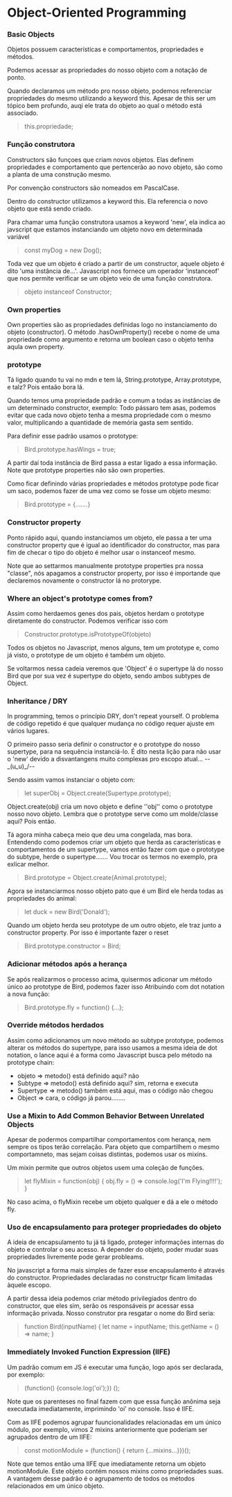 # Object-Oriented Programming

### Basic Objects

Objetos possuem características e comportamentos, propriedades e métodos.

Podemos acessar as propriedades do nosso objeto com a notação de ponto.

Quando declaramos um método pro nosso objeto, podemos referenciar propriedades do mesmo utilizando a keyword this. Apesar de this ser um tópico bem profundo, auqi ele trata do objeto ao qual o método está associado.
> this.propriedade;

### Função construtora

Constructors são funçoes que criam novos objetos. Elas definem propriedades e comportamento que pertencerão ao novo objeto, são como a planta de uma construção mesmo.

Por convenção constructors são nomeados em PascalCase.

Dentro do constructor utilizamos a keyword this. Ela referencia o novo objeto que está sendo criado.

Para chamar uma função construtora usamos a keyword 'new', ela indica ao javscript que estamos instanciando um objeto novo em determinada variável
> const myDog = new Dog();

Toda vez que um objeto é criado a partir de um constructor, aquele objeto é dito 'uma instância de...'. Javascript nos fornece um operador 'instanceof' que nos permite verificar se um objeto veio de uma função construtora.
> objeto instanceof Constructor;

### Own properties

Own properties são as propriedades definidas logo no instanciamento do objeto (constructor). O método .hasOwnProperty() recebe o nome de uma propriedade como argumento e retorna um boolean caso o objeto tenha aqula own property.

### prototype

Tá ligado quando tu vai no mdn e tem lá, String.prototype, Array.prototype, e talz? Pois entaão bora lá.

Quando temos uma propriedade padrão e comum a todas as instâncias de um determinado constructor, exemplo: Todo pássaro tem asas, podemos evitar que cada novo objeto tenha a mesma propriedade com o mesmo valor, multiplicando a quantidade de memória gasta sem sentido.

Para definir esse padrão usamos o prototype:
> Bird.prototype.hasWings = true;

A partir daí toda instância de Bird passa a estar ligado a essa informação. Note que prototype properties não são own properties.

Como ficar definindo várias propriedades e métodos prototype pode ficar um saco, podemos fazer de uma vez como se fosse um objeto mesmo:
> Bird.prototype = {.......}

### Constructor property

Ponto rápido aqui, quando instanciamos um objeto, ele passa a ter uma constructor property que é igual ao identificador do constructor, mas para fim de checar o tipo do objeto é melhor usar o instanceof mesmo.

Note que ao settarmos manualmente prototype properties pra nossa "classe", nós apagamos a constructor property, por isso é importande que declaremos novamente o constructor lá no protorype.

### Where an object's prototype comes from?

Assim como herdaemos genes dos pais, objetos herdam o prototype diretamente do constructor. Podemos verificar isso com
> Constructor.prototype.isPrototypeOf(objeto)

Todos os objetos no Javascript, menos alguns, tem um prototype e, como já visto, o prototype de um objeto é também um objeto.

Se voltarmos nessa cadeia veremos que 'Object' é o supertype lá do nosso Bird que por sua vez é supertype do objeto, sendo ambos subtypes de Object.

### Inheritance / DRY

In programming, temos o princípio DRY, don't repeat yourself. O problema de código repetido é que qualquer mudança no código requer ajuste em vários lugares.

O primeiro passo seria definir o constructor e o prototype do nosso supertype, para na sequência instanciá-lo. É dito nesta lição para não usar o 'new' devido a disvantangens muito complexas pro escopo atual... --\_(u_u)_/--

Sendo assim vamos instanciar o objeto com:
> let superObj = Object.create(Supertype.prototype);

Object.create(obj) cria um novo objeto e define ''obj'' como o prototype nosso novo objeto. Lembra que o prototype serve como um molde/classe aqui? Pois então.

Tá agora minha cabeça meio que deu uma congelada, mas bora. Entendendo como podemos criar um objeto que herda as características e comportamentos de um supertype, vamos então fazer com que o prototype do subtype, herde o supertype....... Vou trocar os termos no exemplo, pra exlicar melhor.
> Bird.prototype = Object.create(Animal.prototype);

Agora se instanciarmos nosso objeto pato que é um Bird ele herda todas as propriedades do animal:
> let duck = new Bird('Donald');

Quando um objeto herda seu prototype de um outro objeto, ele traz junto a constructor property. Por isso é importante fazer o reset
> Bird.prototype.constructor = Bird;

### Adicionar métodos após a herança

Se após realizarmos o processo acima, quisermos adiconar um método único ao prototype de Bird, podemos fazer isso Atribuindo com dot notation a nova função:
> Bird.prototype.fly = function() {...};

### Override métodos herdados

Assim como adicionamos um novo método ao subtype prototype, podemos alterar os métodos do supertype, para isso usamos a mesma ideia de dot notation, o lance aqui é a forma como Javascript busca pelo método na prototype chain:
- objeto => metodo() está definido aqui? não
- Subtype => metodo() está definido aqui? sim, retorna e executa
- Supertype => metodo() também está aqui, mas o código não chegou
- Object => cara, o código já parou........

### Use a Mixin to Add Common Behavior Between Unrelated Objects

Apesar de podermos compartilhar comportamentos com herança, nem sempre os tipos terão correlação. Para objeto que compartilhem o mesmo comportamneto, mas sejam coisas distintas, podemos usar os mixins.

Um mixin permite que outros objetos usem uma coleção de funções.
> let flyMixin = function(obj) {
> obj.fly = () => console.log('I\'m Flying!!!!'); 
> }

No caso acima, o flyMixin recebe um objeto qualquer e dá a ele o método fly.

### Uso de encapsulamento para proteger propriedades do objeto

A ideia de encapsulamento tu já tá ligado, proteger informações internas do objeto e controlar o seu acesso. A depender do objeto, poder mudar suas propriedades livremente pode gerar probleams.

No javascript a forma mais simples de fazer esse encapsulamento é através do constructor. Propriedades declaradas no constructpr ficam limitadas àquele escopo.

A partir dessa ideia podemos criar método privilegiados dentro do constructor, que eles sim, serão os responsáveis pr acessar essa informação privada. Nosso construtor pra resgatar o nome do Bird seria:
> function Bird(inputName) {
> let name = inputName;
> this.getName = () => name;
> }

### Immediately Invoked Function Expression (IIFE)

Um padrão comum em JS é executar uma função, logo após ser declarada, por exemplo:
> (function() {console.log('oi');}) ();

Note que os parenteses no final fazem com que essa função anônima seja executada imediatamente, imprimindo 'oi' no console. Isso é IIFE.

Com as IIFE podemos agrupar fuuncionalidades relacionadas em um único módulo, por exemplo, vimos 2 mixins anteriormente que poderiam ser agrupados dentro de um IIFE:
> const motionModule = (function() { return {...mixins...}})();

Note que temos então uma IIFE que imediatamente retorna um objeto motionModule. Este objeto contém nossos mixins como propriedades suas. A vantagem desse padrão é o agrupamento de todos os métodos relacionados em um único objeto.

